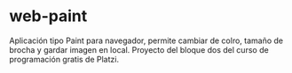 # web-paint
Aplicación tipo Paint para navegador, permite cambiar de colro, tamaño de brocha y gardar imagen en local. Proyecto del bloque dos del curso de programación gratis de Platzi.
